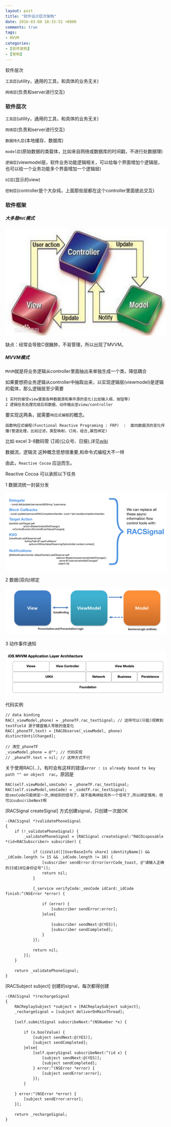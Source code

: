 ```yaml
---
layout: post
title: "软件设计层次架构"
date: 2016-03-08 18:33:52 +0800
comments: true
tags:
- MVVM
categories:
- [软件架构]
- [架构]
---
```


软件层次

`工具层`(utility，通用的工具，和具体的业务无关)

`网络层`(负责和server进行交互)

<!-- more -->

### 软件层次

`工具层`(utility，通用的工具，和具体的业务无关)

`网络层`(负责和server进行交互)

`数据持久层`(本地缓存、数据库)

`model层`(原始数据的类载体，比如来自网络或数据库的时间戳，不进行处数据理)

`逻辑层`(viewmodel层，软件业务功能逻辑相关，可以给每个界面增加个逻辑层，也可以给一个业务功能多个界面增加一个逻辑层)

`UI层`(显示的view)

`控制层`(controller是个大杂炖，上面那些层都在这个controller里面彼此交互)

### 软件框架

##### 大多是`MVC`模式

![](/images/mvc.png)

缺点：经常会导致C很臃肿，不易管理，所以出现了MVVM。

##### MVVM模式

`MVVM`就是将业务逻辑从controller里面抽出来单独生成一个类，降低耦合

如果要想把业务逻辑从controller中抽取出来，以实现逻辑层(viewmodel)是逻辑的载体，那么逻辑层至少需要

```
1 实时的接受view里面各种数据源和事件源的变化(比如输入框、按钮等)
2 逻辑任务处理完成后将数据、动作输出至view/controller
```

要实现这两条，就需要`响应式编程`的概念。

```
函数响应式编程(Functional Reactive Programing : FRP)  :  面向数据流的变化传播(管道处理，比如过滤，类型映射，订阅，组合,属性绑定)
```

比如 excel 3-8数码管 订阅(公众号、日报),详见[wiki](https://zh.wikipedia.org/wiki/%E5%93%8D%E5%BA%94%E5%BC%8F%E7%BC%96%E7%A8%8B)

数据流，逻辑流 这种概念思想很重要,和命令式编程大不一样

由此，`Reactive Cocoa` 应运而生。

Reactive Cocoa 可以承担以下任务

1 数据流统一封装分发

![](/images/mvvm3.png)

2 数据(双向)绑定

![](/images/mvvm1.png)

3 动作事件通知

![](/images/mvvm2.png)

代码实例

```
// data binding
RAC(_viewModel,phone) = _phoneTF.rac_textSignal; // 这样可以(只能)观察到textField 源于键盘输入导致的值变化
RAC(_phoneTF,text) = [RACObserve(_viewModel, phone) distinctUntilChanged];

// 清空_phoneTF
_viewModel.phone = @""; // 代码实现
// _phoneTF.text = nil; // 这种方式不行
```

关于使用RAC(...)，有时会有这样的错误`error : is already bound to key path "" on object  rac`，原因是

```
RAC(self.viewModel,smsCode) = _phoneTF.rac_textSignal;
RAC(self.viewModel,smsCode) = _codeTF.rac_textSignal;
给smsCode只能绑定一次,绑给别的信号了，就不能再绑给另外一个信号了,所以绑定慎用，但可以subscribeNext啊
```

[RACSignal createSignal] 方式创建signal，只创建一次就OK

```
-(RACSignal *)validatePhoneSignal
{
    if (!_validatePhoneSignal) {
        _validatePhoneSignal = [RACSignal createSignal:^RACDisposable *(id<RACSubscriber> subscriber) {
            
            if (isValid([[UserBaseInfo share] identityName]) && _idCode.length != 15 && _idCode.length != 18) {
                [subscriber sendError:Error(errCode_toast, @"请输入正确的15或18位身份证号")];
                return nil;
            }
            
            [_service verifyCode:_smsCode idCard:_idCode finish:^(NSError *error) {
                
                if (error) {
                    [subscriber sendError:error];
                }else{
                    
                    [subscriber sendNext:@(YES)];
                    [subscriber sendCompleted];
                }
            }];
            
            return nil;
        }];
    }
    
    return _validatePhoneSignal;
}
```

[RACSubject subject] 创建的signal，每次都得创建

```
-(RACSignal *)rechargeSignal
{    
    RACReplaySubject *subject = [RACReplaySubject subject];
    _rechargeSignal = [subject deliverOnMainThread];
    
    [self.submitSignal subscribeNext:^(NSNumber *x) {
        
        if (x.boolValue) {
            [subject sendNext:@(YES)];
            [subject sendCompleted];
        }else{
            [self.querySignal subscribeNext:^(id x) {
                [subject sendNext:@(YES)];
                [subject sendCompleted];
            } error:^(NSError *error) {
                [subject sendError:error];
            }];
        }
        
    } error:^(NSError *error) {
        [subject sendError:error];
    }];
            
    return _rechargeSignal;
}
```



